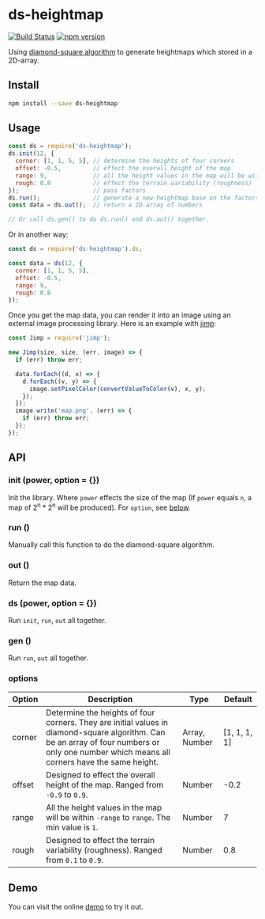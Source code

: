 # ds-heightmap

[![Build Status](https://travis-ci.org/fralonra/ds-heightmap.svg?branch=master)](https://travis-ci.org/fralonra/ds-heightmap)
[![npm version](https://img.shields.io/npm/v/ds-heightmap.svg)](https://www.npmjs.com/package/ds-heightmap)

Using [diamond-square algorithm](https://en.wikipedia.org/wiki/Diamond-square_algorithm) to generate heightmaps which stored in a 2D-array.

## Install

```bash
npm install --save ds-heightmap
```

## Usage

```javascript
const ds = require('ds-heightmap');
ds.init(12, {
  corner: [1, 1, 5, 5], // determine the heights of four corners
  offset: -0.5,         // effect the overall height of the map
  range: 9,             // all the height values in the map will be within -range to range
  rough: 0.8            // effect the terrain variability (roughness)
});                     // pass factors
ds.run();               // generate a new heightmap base on the factors above
const data = ds.out();  // return a 2D-array of numbers

// Or call ds.gen() to do ds.run() and ds.out() together.
```

Or in another way:

```javascript
const ds = require('ds-heightmap').ds;

const data = ds(12, {
  corner: [1, 1, 5, 5],
  offset: -0.5,
  range: 9,
  rough: 0.8
});        
```

Once you get the map data, you can render it into an image using an external image processing library.
Here is an example with [jimp](https://github.com/oliver-moran/jimp):

```javascript
const Jimp = require('jimp');

new Jimp(size, size, (err, image) => {
  if (err) throw err;

  data.forEach((d, x) => {
    d.forEach((v, y) => {
      image.setPixelColor(convertValueToColor(v), x, y);
    });
  });
  image.write('map.png', (err) => {
    if (err) throw err;
  });
});
```

## API

### init (power, option = {})
Init the library. Where `power` effects the size of the map (If `power` equals `n`, a map of 2<sup>n</sup> * 2<sup>n</sup> will be produced). For `option`, see [below](#options).

### run ()
Manually call this function to do the diamond-square algorithm.

### out ()
Return the map data.

### ds (power, option = {})
Run `init`, `run`, `out` all together.

### gen ()
Run `run`, `out` all together.

### options
| Option | Description | Type | Default |
| --- | --- | --- | --- |
| corner | Determine the heights of four corners. They are initial values in diamond-square algorithm. Can be an array of four numbers or only one number which means all corners have the same height. | Array, Number | [1, 1, 1, 1] |
| offset | Designed to effect the overall height of the map. Ranged from `-0.9` to `0.9`. | Number | -0.2 |
| range | All the height values in the map will be within `-range` to `range`. The min value is `1`. | Number | 7 |
| rough | Designed to effect the terrain variability (roughness). Ranged from `0.1` to `0.9`. | Number | 0.8 |

## Demo

You can visit the online [demo](https://fralonra.github.io/zatlas/) to try it out.

